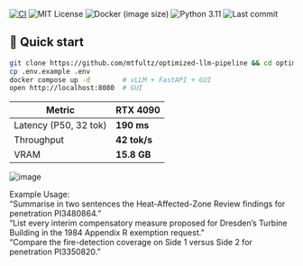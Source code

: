 <!-- 🚀 QUICK STATUS BADGES -->
[![CI](https://github.com/mtfultz/optimized-llm-pipeline/actions/workflows/ci.yml/badge.svg)](https://github.com/mtfultz/optimized-llm-pipeline/actions/workflows/ci.yml)
![MIT License](https://img.shields.io/github/license/mtfultz/optimized-llm-pipeline)
![Docker (image size)](https://img.shields.io/docker/image-size/library/python/3.11-slim?label=api%20image)
![Python 3.11](https://img.shields.io/badge/python-3.11-blue)
![Last commit](https://img.shields.io/github/last-commit/mtfultz/optimized-llm-pipeline)


## 🔧 Quick start

```bash
git clone https://github.com/mtfultz/optimized-llm-pipeline && cd optimized-llm-pipeline
cp .env.example .env        
docker compose up -d        # vLLM + FastAPI + GUI
open http://localhost:8080  # GUI
```
| Metric                | RTX 4090     |
| --------------------- | ------------ |
| Latency (P50, 32 tok) | **190 ms**   |
| Throughput            | **42 tok/s** |
| VRAM                  | **15.8 GB**  |

![image](https://github.com/user-attachments/assets/903bb9f4-6490-410d-a955-5e36ffc49b06)

Example Usage:<br>
“Summarise in two sentences the Heat-Affected-Zone Review findings for penetration PI3480864.”<br>
“List every interim compensatory measure proposed for Dresden’s Turbine Building in the 1984 Appendix R exemption request.”<br>
“Compare the fire-detection coverage on Side 1 versus Side 2 for penetration PI3350820.”
